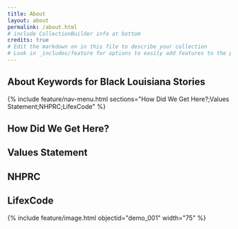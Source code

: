 ```yaml
---
title: About
layout: about
permalink: /about.html
# include CollectionBuilder info at bottom
credits: true
# Edit the markdown on in this file to describe your collection
# Look in _includes/feature for options to easily add features to the page
---
```

## About Keywords for Black Louisiana Stories

{% include feature/nav-menu.html sections="How Did We Get Here?;Values Statement;NHPRC;LifexCode" %}

## How Did We Get Here?  

## Values Statement  

## NHPRC  

## LifexCode  


{% include feature/image.html objectid="demo_001" width="75" %} 

